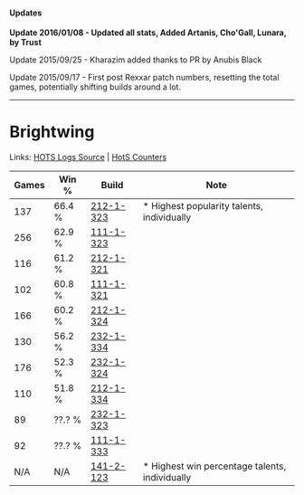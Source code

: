 #### Updates
**Update 2016/01/08 - Updated all stats, Added Artanis, Cho'Gall, Lunara, by Trust**

Update 2015/09/25 - Kharazim added thanks to PR by Anubis Black

Update 2015/09/17 - First post Rexxar patch numbers, resetting the total games, potentially shifting builds around a lot.

***

# Brightwing

Links: [HOTS Logs Source](https://www.hotslogs.com/Sitewide/HeroDetails?Hero=Brightwing) | [HotS Counters](http://hotscounters.com/#/hero/Brightwing)

Games  | Win %  | Build     | Note
-----  | -----  | -----     | ----
137    | 66.4 % | [212-1-323](http://www.heroesfire.com/hots/talent-calculator/brightwing#kFJh) | * Highest popularity talents, individually
256    | 62.9 % | [111-1-323](http://www.heroesfire.com/hots/talent-calculator/brightwing#gOkR) | 
116    | 61.2 % | [212-1-321](http://www.heroesfire.com/hots/talent-calculator/brightwing#kFJf) | 
102    | 60.8 % | [111-1-321](http://www.heroesfire.com/hots/talent-calculator/brightwing#gOkP) | 
166    | 60.2 % | [212-1-324](http://www.heroesfire.com/hots/talent-calculator/brightwing#kFJi) | 
130    | 56.2 % | [232-1-334](http://www.heroesfire.com/hots/talent-calculator/brightwing#l08s) | 
176    | 52.3 % | [232-1-324](http://www.heroesfire.com/hots/talent-calculator/brightwing#l08i) | 
110    | 51.8 % | [212-1-334](http://www.heroesfire.com/hots/talent-calculator/brightwing#kFJs) | 
89     | ??.? % | [232-1-323](http://www.heroesfire.com/hots/talent-calculator/brightwing#l08h) | 
92     | ??.? % | [111-1-333](http://www.heroesfire.com/hots/talent-calculator/brightwing#gOkb) | 
N/A    | N/A    | [141-2-123](http://www.heroesfire.com/hots/talent-calculator/brightwing#hYAR) | * Highest win percentage talents, individually

